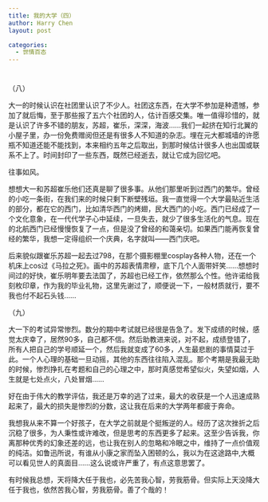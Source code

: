 ```yaml
---
title: 我的大学（四）
author: Harry Chen
layout: post

categories:
  - 世情百态
---
```

# 

（八）

大一的时候认识在社团里认识了不少人。社团这东西，在大学不参加是种遗憾，参加了就后悔，至于那些报了五六个社团的人，估计百感交集。唯一值得珍惜的，就是认识了许多不错的朋友，苏超，崔乐，深深，海波……我们一起挤在知行北翼的小屋子里，办一份免费赠阅但还是有很多人不知道的杂志。埋在元大都城墙的许愿瓶不知道还能不能找到，本来相约五年之后取出，到那时候估计很多人也出国或联系不上了。时间封印了一些东西，既然已经逝去，就让它成为回忆吧。

往事如风。

想想大一和苏超崔乐他们还真是聊了很多事。从他们那里听到过西门的繁华。曾经的小吃一条街，在我们来的时候只剩下断壁残垣。我一直觉得一个大学最贴近生活的部分，都在它的西门，比如清华西门的烤翅，民大西门的小吃。西门已经成了一个文化意象，在一代代学子心中延续，一旦失去，就少了很多生活化的气息。现在的北航西门已经慢慢恢复了一点，但是没了曾经的和蔼亲切。如果西门能再恢复曾经的繁华，我想一定得组织一个庆典，名字就叫——西门庆吧。

后来貌似跟崔乐苏超一起去过798，在那个摄影棚里cosplay各种人物，还在一个机床上cos过《马拉之死》。画中的苏超表情肃穆，底下几个人面带奸笑……想想时间过的好快，崔乐明年要去法国了，苏超也已经工作，依然那么个性。他许诺给我刻枚印章，作为我的毕业礼物，这里先谢过了，顺便说一下，一般材质就行，要不我也付不起石头钱……

（九）

大一下的考试异常惨烈。数分的期中考试就已经很是告急了。发下成绩的时候，感觉太庆幸了，居然90多，自己都不信。然后助教进来说，对不起，成绩登错了，所有人把自己的学号顺延一个，然后我就变成了60多，人生最悲剧的事情莫过于此。一个人心理的基础一旦动摇，其他的东西往往陷入混乱。那个考期是我最无助的时候，惨烈挣扎在考题和自己的心理之中，那时真感觉希望似火，失望如烟，人生就是七处点火，八处冒烟……

好在由于伟大的教学评估，我还是万幸的逃了过来，最大的收获是一个人迅速成熟起来了，最大的损失是惨烈的分数，这让我在后来的大学两年都疲于奔命。

我想我从来不算一个好孩子，在大学之前就是个挺叛逆的人。经历了这次挫折之后沉稳了很多，为人秉性或许难改，但是思考的东西更多了起来。这至少告诉我，你离那种优秀的幻象还差的远，也让我在别人的忽略和冷眼之中，维持了一点价值观的纯洁。如鲁迅所说，有谁从小康之家而坠入困顿的么，我以为在这途路中,大概可以看见世人的真面目……这么说或许严重了，有点这意思罢了。

有时候我总想，天将降大任于我也，必先苦我心智，劳我筋骨。但实际上天没降大任于我也，依然苦我心智，劳我筋骨。善了个哉的！
